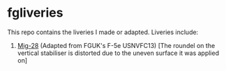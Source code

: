 # fgliveries
This repo contains the liveries I made or adapted.
Liveries include:
1. [Mig-28](https://github.com/unkn0wnperson/fgliveries/tree/main/Mig-28) (Adapted from FGUK's F-5e USNVFC13) [The roundel on the vertical stabiliser is distorted due to the uneven surface it was applied on]
